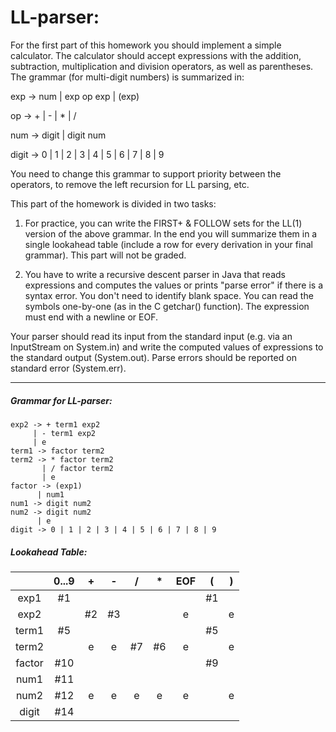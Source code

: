 # LL-parser:

For the first part of this homework you should implement a simple calculator. The calculator should accept expressions with the addition, subtraction, multiplication and division operators, as well as parentheses. The grammar (for multi-digit numbers) is summarized in:

exp -> num | exp op exp | (exp)

op -> + | - | * | /

num -> digit | digit num

digit -> 0 | 1 | 2 | 3 | 4 | 5 | 6 | 7 | 8 | 9

You need to change this grammar to support priority between the operators, to remove the left recursion for LL parsing, etc.

This part of the homework is divided in two tasks:

1. For practice, you can write the FIRST+ & FOLLOW sets for the LL(1) version of the above grammar. In the end you will summarize them in a single lookahead table (include a row for every derivation in your final grammar). This part will not be graded.

2. You have to write a recursive descent parser in Java that reads expressions and computes the values or prints "parse error" if there is a syntax error. You don't need to identify blank space. You can read the symbols one-by-one (as in the C getchar() function). The expression must end with a newline or EOF.

Your parser should read its input from the standard input (e.g. via an InputStream on System.in) and write the computed values of expressions to the standard output (System.out). Parse errors should be reported on standard error (System.err).

------------
##### Grammar for LL-parser:

```exp1 -> term1 exp2
exp2 -> + term1 exp2
     | - term1 exp2
     | e
term1 -> factor term2
term2 -> * factor term2
       | / factor term2
       | e
factor -> (exp1)
      | num1
num1 -> digit num2
num2 -> digit num2
      | e
digit -> 0 | 1 | 2 | 3 | 4 | 5 | 6 | 7 | 8 | 9
```
##### Lookahead Table:

|  | 0...9 | + | - | / | * | EOF | ( | ) |
|:------:|:-----:|:--:|:--:|:--:|:--:|:---:|:--:|:-:|
| exp1 | #1 |  |  |  |  |  | #1 |  |
| exp2 |  | #2 | #3 |  |  | e |  | e |
| term1 | #5 |  |  |  |  |  | #5 |  |
| term2 |  | e | e | #7 | #6 | e |  | e |
| factor | #10 |  |  |  |  |  | #9 |  |
| num1 | #11 |  |  |  |  |  |  |  |
| num2 | #12 | e | e | e | e | e |  | e |
| digit | #14 |  |  |  |  |  |  |  |
